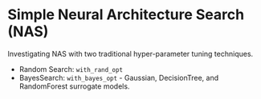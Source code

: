 # Simple Neural Architecture Search (NAS)

Investigating NAS with two traditional hyper-parameter tuning techniques. 
* Random Search: `with_rand_opt`
* BayesSearch: `with_bayes_opt` - Gaussian, DecisionTree, and RandomForest surrogate models. 
